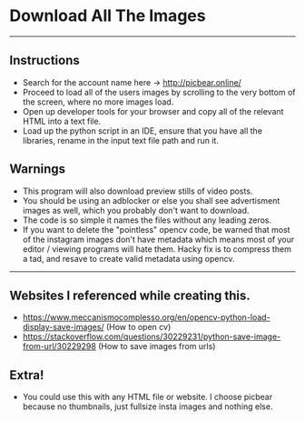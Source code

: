 # Download All The Images
---
## Instructions
* Search for the account name here -> http://picbear.online/
* Proceed to load all of the users images by scrolling to the very bottom of the screen, where no more images load. 
* Open up developer tools for your browser and copy all of the relevant HTML into a text file. 
* Load up the python script in an IDE, ensure that you have all the libraries, rename in the input text file path and run it. 

## Warnings
- This program will also download preview stills of video posts.
- You should be using an adblocker or else you shall see advertisment images as well, which you probably don't want to download.
- The code is so simple it names the files without any leading zeros.
- If you want to delete the "pointless" opencv code, be warned that most of the instagram images don't have metadata which means most of your editor / viewing programs will hate them. Hacky fix is to compress them a tad, and resave to create valid metadata using opencv.

---
## Websites I referenced while creating this.

- https://www.meccanismocomplesso.org/en/opencv-python-load-display-save-images/ (How to open cv)
- https://stackoverflow.com/questions/30229231/python-save-image-from-url/30229298 (How to save images from urls)

## Extra!

- You could use this with any HTML file or website. I choose picbear because no thumbnails, just fullsize insta images and nothing else.

